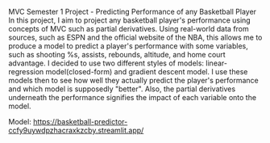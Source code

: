 MVC Semester 1 Project - Predicting Performance of any Basketball Player
In this project, I aim to project any basketball player's performance using concepts of MVC such as partial derivatives. Using real-world data from sources, such as ESPN and the official website of the NBA, this allows me to produce a model to predict a player's performance with some variables, such as shooting %s, assists, rebounds, altitude, and home court advantage. I decided to use two different styles of models: linear-regression model(closed-form) and gradient descent model. I use these models then to see how well they actually predict the player's performance and which model is supposedly "better". Also, the partial derivatives underneath the performance signifies the impact of each variable onto the model. 



Model: https://basketball-predictor-ccfy9uywdpzhacraxkzcby.streamlit.app/
